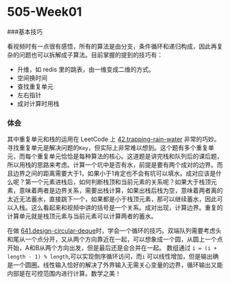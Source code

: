# 505-Week01



###基本技巧

看视频时有一点很有感悟，所有的算法是由分支，条件循环和递归构成，因此再复杂的问题也可以拆解成子算法。目前掌握的提到的技巧有：

* 升维，如 redis 里的跳表，由一维变成二维的方式。
* 空间换时间
* 查找重复单元
* 左右指针
* 成对计算时用栈

### 体会

其中重复单元和栈的运用在 LeetCode 上 [42.trapping-rain-water](https://leetcode.com/problems/trapping-rain-water/) 非常的巧妙。寻找重复单元是解决问题的`Key`，但实际上非常难以想到。这个题有多个重复单元，而每个重复单元恰恰是每种算法的核心。这道题是讲完栈和队列后的课后题，所以用栈的思路来考虑。计算一个坑中是否有水，前提是要有两个成对的边界。而且边界之间的距离需要大于1，如果小于1肯定也不会有坑可以填水。成对应该是什么呢？第一个元素进栈后，如何判断栈顶和当前元素的关系呢？如果大于栈顶元素，意味着两者是边界关系，需要出栈计算，如果出栈后栈为空，意味着两者离的太近无法蓄水，直接跳下一个，如果都是小于栈顶元素，那可以继续蓄水，因此可以入栈。这么看起来和视频中讲的括号是一个关系。成对出现，计算边界。重复的计算单元就是栈顶元素与当前元素可以计算两者的蓄水。

在做 [641.design-circular-deque](https://leetcode-cn.com/problems/design-circular-deque/)时，学会一个循环的技巧。双端队列需要考虑头和尾从一个点分开，又从两个方向靠近在一起，可以想象成一个圆，从圆上一个点开始，A和B从两个方向出发，但是最后还是会合并在一起。 数组通过 `i = (i + length - 1) % length`,可以实现倒序循环访问，而`i` 可以线性增加，但是输出确是一个圆圈。线性输入恰好的解决了外界输入无需关心变量的边界，循环输出又能内部是在可控范围内进行计算。数学之美！

